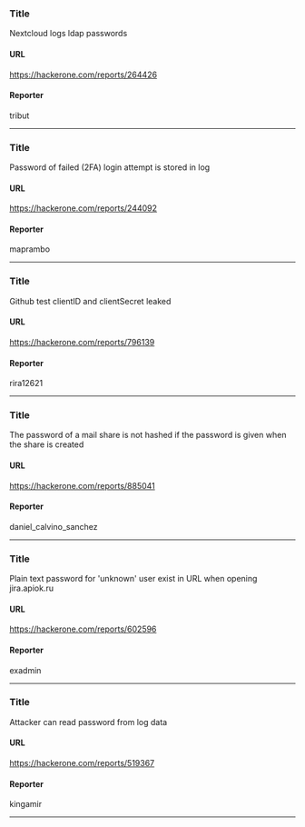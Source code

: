 ### Title
Nextcloud logs ldap passwords
#### URL 
https://hackerone.com/reports/264426
#### Reporter 
tribut

---


### Title
Password of failed (2FA) login attempt is stored in log
#### URL 
https://hackerone.com/reports/244092
#### Reporter 
maprambo

---


### Title
Github test clientID and clientSecret leaked
#### URL 
https://hackerone.com/reports/796139
#### Reporter 
rira12621

---


### Title
The password of a mail share is not hashed if the password is given when the share is created
#### URL 
https://hackerone.com/reports/885041
#### Reporter 
daniel_calvino_sanchez

---


### Title
Plain text password for 'unknown' user exist in URL when opening jira.apiok.ru
#### URL 
https://hackerone.com/reports/602596
#### Reporter 
exadmin

---


### Title
Attacker can read password from log data
#### URL 
https://hackerone.com/reports/519367
#### Reporter 
kingamir

---


